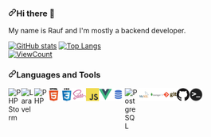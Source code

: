 <article class="markdown-body entry-content container-lg f5" itemprop="text"><h3 dir="auto"><a id="user-content-hi-there-" class="anchor" aria-hidden="true" href="#hi-there-"><svg class="octicon octicon-link" viewBox="0 0 16 16" version="1.1" width="16" height="16" aria-hidden="true"><path fill-rule="evenodd" d="M7.775 3.275a.75.75 0 001.06 1.06l1.25-1.25a2 2 0 112.83 2.83l-2.5 2.5a2 2 0 01-2.83 0 .75.75 0 00-1.06 1.06 3.5 3.5 0 004.95 0l2.5-2.5a3.5 3.5 0 00-4.95-4.95l-1.25 1.25zm-4.69 9.64a2 2 0 010-2.83l2.5-2.5a2 2 0 012.83 0 .75.75 0 001.06-1.06 3.5 3.5 0 00-4.95 0l-2.5 2.5a3.5 3.5 0 004.95 4.95l1.25-1.25a.75.75 0 00-1.06-1.06l-1.25 1.25a2 2 0 01-2.83 0z"></path></svg></a>Hi there <g-emoji class="g-emoji" alias="wave" fallback-src="https://github.githubassets.com/images/icons/emoji/unicode/1f44b.png">👋</g-emoji></h3>
<p dir="auto">My name is Rauf and I'm mostly a backend developer.</p>
<p dir="auto"><a target="_blank" rel="noopener noreferrer" href="https://camo.githubusercontent.com/b8ab1411b6bbfad0dfde3ddf1f2823735749e3168990e462a689982dfb178441/68747470733a2f2f6769746875622d726561646d652d73746174732e76657263656c2e6170702f6170693f757365726e616d653d7261666f61626261732673686f775f69636f6e733d7472756526686964655f7469746c653d7472756526636f756e745f707269766174653d7472756526696e636c7564655f616c6c5f636f6d6d6974733d7472756526636f756e745f707269766174653d74727565267468656d653d676f7468616d"><img src="https://camo.githubusercontent.com/b8ab1411b6bbfad0dfde3ddf1f2823735749e3168990e462a689982dfb178441/68747470733a2f2f6769746875622d726561646d652d73746174732e76657263656c2e6170702f6170693f757365726e616d653d7261666f61626261732673686f775f69636f6e733d7472756526686964655f7469746c653d7472756526636f756e745f707269766174653d7472756526696e636c7564655f616c6c5f636f6d6d6974733d7472756526636f756e745f707269766174653d74727565267468656d653d676f7468616d" alt="GitHub stats" data-canonical-src="https://github-readme-stats.vercel.app/api?username=rafoabbas&amp;show_icons=true&amp;hide_title=true&amp;count_private=true&amp;include_all_commits=true&amp;count_private=true&amp;theme=gotham" style="max-width: 100%;"></a>
<a target="_blank" rel="noopener noreferrer" href="https://camo.githubusercontent.com/e00d777a6c4370da3943d3ddd3e5d12549218c1d64ee30f14c8c464289870af6/68747470733a2f2f6769746875622d726561646d652d73746174732e76657263656c2e6170702f6170692f746f702d6c616e67732f3f757365726e616d653d7261666f6162626173266c61796f75743d636f6d70616374267468656d653d676f7468616d26637573746f6d5f7469746c653d53746174697374696373"><img src="https://camo.githubusercontent.com/e00d777a6c4370da3943d3ddd3e5d12549218c1d64ee30f14c8c464289870af6/68747470733a2f2f6769746875622d726561646d652d73746174732e76657263656c2e6170702f6170692f746f702d6c616e67732f3f757365726e616d653d7261666f6162626173266c61796f75743d636f6d70616374267468656d653d676f7468616d26637573746f6d5f7469746c653d53746174697374696373" alt="Top Langs" data-canonical-src="https://github-readme-stats.vercel.app/api/top-langs/?username=rafoabbas&amp;layout=compact&amp;theme=gotham&amp;custom_title=Statistics" style="max-width: 100%;"></a><br>
<a target="_blank" rel="noopener noreferrer" href="https://camo.githubusercontent.com/4ce528d4ec1fd96dc914a3c9ba2f29a2de1d6894d0bf32cad7f47f697f79c428/68747470733a2f2f6b6f6d617265762e636f6d2f67687076632f3f757365726e616d653d7261666f616262617326636f6c6f723d314134373330"><img src="https://camo.githubusercontent.com/4ce528d4ec1fd96dc914a3c9ba2f29a2de1d6894d0bf32cad7f47f697f79c428/68747470733a2f2f6b6f6d617265762e636f6d2f67687076632f3f757365726e616d653d7261666f616262617326636f6c6f723d314134373330" alt="ViewCount" data-canonical-src="https://komarev.com/ghpvc/?username=rafoabbas&amp;color=1A4730" style="max-width: 100%;"></a></p>
<h3 dir="auto"><a id="user-content-languages-and-tools" class="anchor" aria-hidden="true" href="#languages-and-tools"><svg class="octicon octicon-link" viewBox="0 0 16 16" version="1.1" width="16" height="16" aria-hidden="true"><path fill-rule="evenodd" d="M7.775 3.275a.75.75 0 001.06 1.06l1.25-1.25a2 2 0 112.83 2.83l-2.5 2.5a2 2 0 01-2.83 0 .75.75 0 00-1.06 1.06 3.5 3.5 0 004.95 0l2.5-2.5a3.5 3.5 0 00-4.95-4.95l-1.25 1.25zm-4.69 9.64a2 2 0 010-2.83l2.5-2.5a2 2 0 012.83 0 .75.75 0 001.06-1.06 3.5 3.5 0 00-4.95 0l-2.5 2.5a3.5 3.5 0 004.95 4.95l1.25-1.25a.75.75 0 00-1.06-1.06l-1.25 1.25a2 2 0 01-2.83 0z"></path></svg></a>Languages and Tools</h3>
<p><a target="_blank" rel="noopener noreferrer" href="https://camo.githubusercontent.com/905d7703d72f9bef444505fd0ff923c1284ee3dab71b7ebcc67f8739b08c848e/68747470733a2f2f7265736f75726365732e6a6574627261696e732e636f6d2f73746f726167652f70726f64756374732f70687073746f726d2f696d672f6d6574612f70687073746f726d5f6c6f676f5f333030783330302e706e67"><img align="left" alt="PHPStorm" width="26px" src="https://camo.githubusercontent.com/905d7703d72f9bef444505fd0ff923c1284ee3dab71b7ebcc67f8739b08c848e/68747470733a2f2f7265736f75726365732e6a6574627261696e732e636f6d2f73746f726167652f70726f64756374732f70687073746f726d2f696d672f6d6574612f70687073746f726d5f6c6f676f5f333030783330302e706e67" data-canonical-src="https://resources.jetbrains.com/storage/products/phpstorm/img/meta/phpstorm_logo_300x300.png" style="max-width: 100%;"></a></p>
<p><a target="_blank" rel="noopener noreferrer" href="https://camo.githubusercontent.com/65b109b4158db0a81e6d9920b9f0d6bf0617ba825e9ce3189b4353ea975b4069/68747470733a2f2f6c61726176656c2e636f6d2f696d672f6c6f676f6d61726b2e6d696e2e737667"><img align="left" alt="Laravel" width="26px" src="https://camo.githubusercontent.com/65b109b4158db0a81e6d9920b9f0d6bf0617ba825e9ce3189b4353ea975b4069/68747470733a2f2f6c61726176656c2e636f6d2f696d672f6c6f676f6d61726b2e6d696e2e737667" data-canonical-src="https://laravel.com/img/logomark.min.svg" style="max-width: 100%;"></a></p>
<p><a target="_blank" rel="noopener noreferrer" href="https://camo.githubusercontent.com/71b253e4dc762f73df03b1f7ffeb12384c54f81c667c4c1dcec9780c47b237b3/68747470733a2f2f7777772e706e6766696e642e636f6d2f706e67732f6d2f3134362d313436363930325f7068702d6c6f676f2d706e672d7472616e73706172656e742d7068702d6c6f676f2d706e672d706e672e706e67"><img align="left" alt="PHP" width="26px" src="https://camo.githubusercontent.com/71b253e4dc762f73df03b1f7ffeb12384c54f81c667c4c1dcec9780c47b237b3/68747470733a2f2f7777772e706e6766696e642e636f6d2f706e67732f6d2f3134362d313436363930325f7068702d6c6f676f2d706e672d7472616e73706172656e742d7068702d6c6f676f2d706e672d706e672e706e67" data-canonical-src="https://www.pngfind.com/pngs/m/146-1466902_php-logo-png-transparent-php-logo-png-png.png" style="max-width: 100%;"></a></p>
<p><a target="_blank" rel="noopener noreferrer" href="https://raw.githubusercontent.com/github/explore/80688e429a7d4ef2fca1e82350fe8e3517d3494d/topics/html/html.png"><img align="left" alt="HTML5" width="26px" src="https://raw.githubusercontent.com/github/explore/80688e429a7d4ef2fca1e82350fe8e3517d3494d/topics/html/html.png" style="max-width: 100%;"></a></p>
<p><a target="_blank" rel="noopener noreferrer" href="https://raw.githubusercontent.com/github/explore/80688e429a7d4ef2fca1e82350fe8e3517d3494d/topics/css/css.png"><img align="left" alt="CSS3" width="26px" src="https://raw.githubusercontent.com/github/explore/80688e429a7d4ef2fca1e82350fe8e3517d3494d/topics/css/css.png" style="max-width: 100%;"></a></p>
<p><a target="_blank" rel="noopener noreferrer" href="https://raw.githubusercontent.com/github/explore/80688e429a7d4ef2fca1e82350fe8e3517d3494d/topics/sass/sass.png"><img align="left" alt="Sass" width="26px" src="https://raw.githubusercontent.com/github/explore/80688e429a7d4ef2fca1e82350fe8e3517d3494d/topics/sass/sass.png" style="max-width: 100%;"></a></p>
<p><a target="_blank" rel="noopener noreferrer" href="https://raw.githubusercontent.com/github/explore/80688e429a7d4ef2fca1e82350fe8e3517d3494d/topics/javascript/javascript.png"><img align="left" alt="JavaScript" width="26px" src="https://raw.githubusercontent.com/github/explore/80688e429a7d4ef2fca1e82350fe8e3517d3494d/topics/javascript/javascript.png" style="max-width: 100%;"></a></p>
<p><a target="_blank" rel="noopener noreferrer" href="https://raw.githubusercontent.com/github/explore/80688e429a7d4ef2fca1e82350fe8e3517d3494d/topics/vue/vue.png"><img align="left" alt="Vue" width="26px" src="https://raw.githubusercontent.com/github/explore/80688e429a7d4ef2fca1e82350fe8e3517d3494d/topics/vue/vue.png" style="max-width: 100%;"></a></p>
<p><a target="_blank" rel="noopener noreferrer" href="https://raw.githubusercontent.com/github/explore/80688e429a7d4ef2fca1e82350fe8e3517d3494d/topics/sql/sql.png"><img align="left" alt="SQL" width="26px" src="https://raw.githubusercontent.com/github/explore/80688e429a7d4ef2fca1e82350fe8e3517d3494d/topics/sql/sql.png" style="max-width: 100%;"></a></p>
<p><a target="_blank" rel="noopener noreferrer" href="https://camo.githubusercontent.com/3399b62a8e3af0ce073c67fa9db01e39ccfb6ed3a4a3ebeabc54af110bf6b093/68747470733a2f2f7777772e706f737467726573716c2e6f72672f6d656469612f696d672f61626f75742f70726573732f656c657068616e742e706e67"><img align="left" alt="PostgreSQL" width="26px" src="https://camo.githubusercontent.com/3399b62a8e3af0ce073c67fa9db01e39ccfb6ed3a4a3ebeabc54af110bf6b093/68747470733a2f2f7777772e706f737467726573716c2e6f72672f6d656469612f696d672f61626f75742f70726573732f656c657068616e742e706e67" data-canonical-src="https://www.postgresql.org/media/img/about/press/elephant.png" style="max-width: 100%;"></a></p>
<p><a target="_blank" rel="noopener noreferrer" href="https://raw.githubusercontent.com/github/explore/80688e429a7d4ef2fca1e82350fe8e3517d3494d/topics/mysql/mysql.png"><img align="left" alt="MySQL" width="26px" src="https://raw.githubusercontent.com/github/explore/80688e429a7d4ef2fca1e82350fe8e3517d3494d/topics/mysql/mysql.png" style="max-width: 100%;"></a></p>
<p><a target="_blank" rel="noopener noreferrer" href="https://raw.githubusercontent.com/github/explore/80688e429a7d4ef2fca1e82350fe8e3517d3494d/topics/mongodb/mongodb.png"><img align="left" alt="MongoDB" width="26px" src="https://raw.githubusercontent.com/github/explore/80688e429a7d4ef2fca1e82350fe8e3517d3494d/topics/mongodb/mongodb.png" style="max-width: 100%;"></a></p>
<p><a target="_blank" rel="noopener noreferrer" href="https://raw.githubusercontent.com/github/explore/80688e429a7d4ef2fca1e82350fe8e3517d3494d/topics/git/git.png"><img align="left" alt="Git" width="26px" src="https://raw.githubusercontent.com/github/explore/80688e429a7d4ef2fca1e82350fe8e3517d3494d/topics/git/git.png" style="max-width: 100%;"></a></p>
<p><a target="_blank" rel="noopener noreferrer" href="https://raw.githubusercontent.com/github/explore/78df643247d429f6cc873026c0622819ad797942/topics/github/github.png"><img align="left" alt="GitHub" width="26px" src="https://raw.githubusercontent.com/github/explore/78df643247d429f6cc873026c0622819ad797942/topics/github/github.png" style="max-width: 100%;"></a></p>
<p><a target="_blank" rel="noopener noreferrer" href="https://raw.githubusercontent.com/github/explore/80688e429a7d4ef2fca1e82350fe8e3517d3494d/topics/terminal/terminal.png"><img align="left" alt="Terminal" width="26px" src="https://raw.githubusercontent.com/github/explore/80688e429a7d4ef2fca1e82350fe8e3517d3494d/topics/terminal/terminal.png" style="max-width: 100%;"></a></p>
</article>
